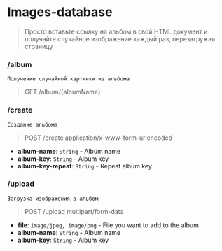 # Images-database
> Просто вставьте ссылку на альбом в свой HTML документ и получайте случайное изображение каждый раз, перезагружая страницу

### /album
`Получение случайной картинки из альбома`
> GET /album/{albumName}

### /create
`Создание альбома`
> POST /create application/x-www-form-urlencoded

* __album-name__: `String` - Album name
* __album-key__: `String` - Album key
* __album-key-repeat__: `String` - Repeat album key

### /upload
`Загрузка изображения в альбом`
> POST /upload multipart/form-data

* __file__: `image/jpeg, image/png` - File you want to add to the album
* __album-name__: `String` - Album name
* __album-key__: `String` - Album key
